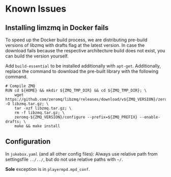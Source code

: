 # Known Issues

## Installing limzmq in Docker fails

To speed up the Docker build process, we are distributing pre-build versions of libzmq with drafts flag at the latest version. In case the download fails because the respective architecture build does not exist, you can build the version yourself.

Add `build-essential` to be installed additionally with `apt-get`. Additionally, replace the command to download the pre-built library with the following command.

```
# Compile ZMQ
RUN cd ${HOME} && mkdir ${ZMQ_TMP_DIR} && cd ${ZMQ_TMP_DIR}; \
    wget https://github.com/zeromq/libzmq/releases/download/v${ZMQ_VERSION}/zeromq-${ZMQ_VERSION}.tar.gz -O libzmq.tar.gz; \
    tar -xzf libzmq.tar.gz; \
    rm -f libzmq.tar.gz; \
    zeromq-${ZMQ_VERSION}/configure --prefix=${ZMQ_PREFIX} --enable-drafts; \
    make && make install
```

## Configuration

In `jukebox.yaml` (and all other config files):
Always use relative path from settingsfile `../../`, but do not use relative paths with `~/`.

**Sole** exception is in `playermpd.mpd_conf`.
